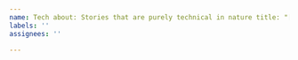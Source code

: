 ```yaml
---
name: Tech about: Stories that are purely technical in nature title: "[TECH] title"
labels: ''
assignees: ''

---
```

